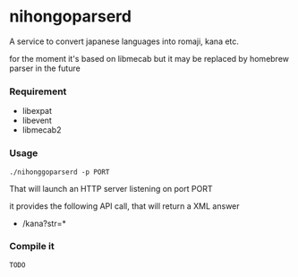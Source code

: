 nihongoparserd
===========

A service to convert japanese languages into romaji, kana etc.

for the moment it's based on libmecab but it may be replaced by homebrew parser in the future

### Requirement ###

  * libexpat
  * libevent
  * libmecab2

### Usage ###

    ./nihonggoparserd -p PORT

That will launch an HTTP server listening on port PORT

it provides the following API call, that will return a XML answer

  * /kana?str=\*

### Compile it

    TODO
